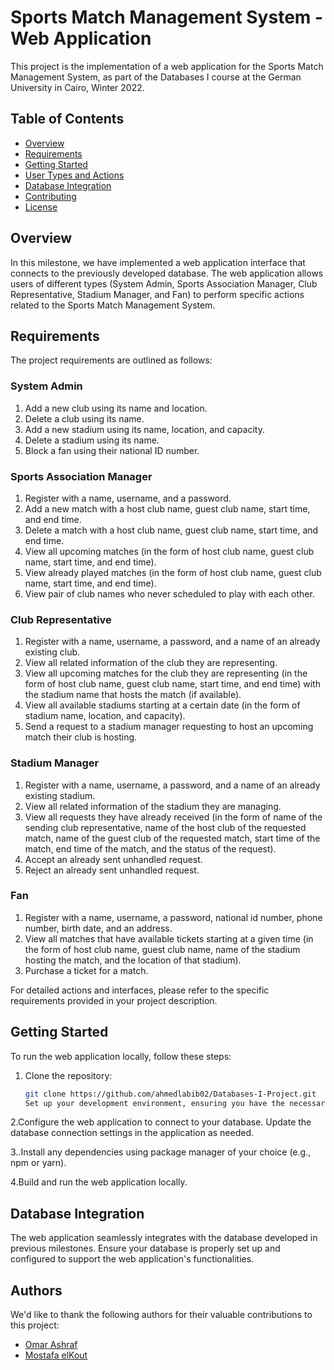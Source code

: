 # Sports Match Management System - Web Application

This project is the implementation of a web application for the Sports Match Management System, as part of the Databases I course at the German University in Cairo, Winter 2022.

## Table of Contents
- [Overview](#overview)
- [Requirements](#requirements)
- [Getting Started](#getting-started)
- [User Types and Actions](#user-types-and-actions)
- [Database Integration](#database-integration)
- [Contributing](#contributing)
- [License](#license)

## Overview

In this milestone, we have implemented a web application interface that connects to the previously developed database. The web application allows users of different types (System Admin, Sports Association Manager, Club Representative, Stadium Manager, and Fan) to perform specific actions related to the Sports Match Management System.

## Requirements

The project requirements are outlined as follows:

### System Admin

1. Add a new club using its name and location.
2. Delete a club using its name.
3. Add a new stadium using its name, location, and capacity.
4. Delete a stadium using its name.
5. Block a fan using their national ID number.

### Sports Association Manager

1. Register with a name, username, and a password.
2. Add a new match with a host club name, guest club name, start time, and end time.
3. Delete a match with a host club name, guest club name, start time, and end time.
4. View all upcoming matches (in the form of host club name, guest club name, start time, and end time).
5. View already played matches (in the form of host club name, guest club name, start time, and end time).
6. View pair of club names who never scheduled to play with each other.

### Club Representative

1. Register with a name, username, a password, and a name of an already existing club.
2. View all related information of the club they are representing.
3. View all upcoming matches for the club they are representing (in the form of host club name, guest club name, start time, and end time) with the stadium name that hosts the match (if available).
4. View all available stadiums starting at a certain date (in the form of stadium name, location, and capacity).
5. Send a request to a stadium manager requesting to host an upcoming match their club is hosting.

### Stadium Manager

1. Register with a name, username, a password, and a name of an already existing stadium.
2. View all related information of the stadium they are managing.
3. View all requests they have already received (in the form of name of the sending club representative, name of the host club of the requested match, name of the guest club of the requested match, start time of the match, end time of the match, and the status of the request).
4. Accept an already sent unhandled request.
5. Reject an already sent unhandled request.

### Fan

1. Register with a name, username, a password, national id number, phone number, birth date, and an address.
2. View all matches that have available tickets starting at a given time (in the form of host club name, guest club name, name of the stadium hosting the match, and the location of that stadium).
3. Purchase a ticket for a match.

For detailed actions and interfaces, please refer to the specific requirements provided in your project description.

## Getting Started

To run the web application locally, follow these steps:

1. Clone the repository:
   ```bash
   git clone https://github.com/ahmedlabib02/Databases-I-Project.git
   Set up your development environment, ensuring you have the necessary tools and libraries for web development.

2.Configure the web application to connect to your database. Update the database connection settings in the application as needed.

3..Install any dependencies using package manager of your choice (e.g., npm or yarn).

4.Build and run the web application locally.

## Database Integration
The web application seamlessly integrates with the database developed in previous milestones. Ensure your database is properly set up and configured to support the web application's functionalities.

## Authors

We'd like to thank the following authors for their valuable contributions to this project:
- [Omar Ashraf](https://github.com/OmarAshraf-02)
- [Mostafa elKout](https://github.com/Elkott1)




